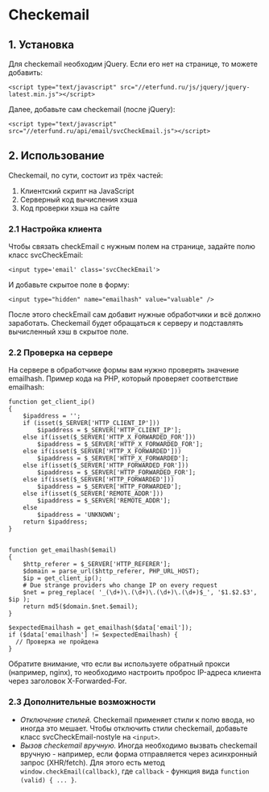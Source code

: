 # Checkemail


## 1. Установка

Для checkemail необходим jQuery. Если его нет на странице, то можете добавить:
```
<script type="text/javascript" src="//eterfund.ru/js/jquery/jquery-latest.min.js"></script>
```

Далее, добавьте сам checkemail (после jQuery):
```
<script type="text/javascript" src="//eterfund.ru/api/email/svcCheckEmail.js"></script>
```

## 2. Использование

Checkemail, по сути, состоит из трёх частей:
1. Клиентский скрипт на JavaScript
2. Серверный код вычисления хэша
3. Код проверки хэша на сайте

### 2.1 Настройка клиента

Чтобы связать checkEmail с нужным полем на странице, задайте полю
класс svcCheckEmail:
```
<input type='email' class='svcCheckEmail'>
```

И добавьте скрытое поле в форму:
```
<input type="hidden" name="emailhash" value="valuable" />
```

После этого checkEmail сам добавит нужные обработчики и всё должно заработать.
Checkemail будет обращаться к серверу и подставлять вычисленный хэш в скрытое поле.

### 2.2 Проверка на сервере

На сервере в обработчике формы вам нужно проверять значение emailhash.
Пример кода на PHP, который проверяет соответствие emailhash:
```
function get_client_ip()
{
    $ipaddress = '';
    if (isset($_SERVER['HTTP_CLIENT_IP']))
        $ipaddress = $_SERVER['HTTP_CLIENT_IP'];
    else if(isset($_SERVER['HTTP_X_FORWARDED_FOR']))
        $ipaddress = $_SERVER['HTTP_X_FORWARDED_FOR'];
    else if(isset($_SERVER['HTTP_X_FORWARDED']))
        $ipaddress = $_SERVER['HTTP_X_FORWARDED'];
    else if(isset($_SERVER['HTTP_FORWARDED_FOR']))
        $ipaddress = $_SERVER['HTTP_FORWARDED_FOR'];
    else if(isset($_SERVER['HTTP_FORWARDED']))
        $ipaddress = $_SERVER['HTTP_FORWARDED'];
    else if(isset($_SERVER['REMOTE_ADDR']))
        $ipaddress = $_SERVER['REMOTE_ADDR'];
    else
        $ipaddress = 'UNKNOWN';
    return $ipaddress;
}
  
  
function get_emailhash($email)
{
    $http_referer = $_SERVER['HTTP_REFERER'];
    $domain = parse_url($http_referer, PHP_URL_HOST);
    $ip = get_client_ip();
    # Due strange providers who change IP on every request
    $net = preg_replace( '_(\d+)\.(\d+)\.(\d+)\.(\d+)$_', '$1.$2.$3', $ip );
    return md5($domain.$net.$email);
}

$expectedEmailhash = get_emailhash($data['email']);
if ($data['emailhash'] != $expectedEmailhash) {
  // Проверка не пройдена
}
```

Обратите внимание, что если вы используете обратный прокси (например, nginx), то
необходимо настроить проброс IP-адреса клиента через заголовок X-Forwarded-For.

### 2.3 Дополнительные возможности

- *Отключение стилей.* Checkemail применяет стили к полю ввода, но иногда это мешает.
Чтобы отключить стили checkemail, добавьте класс svcCheckEmail-nostyle на `<input>`.
- *Вызов checkemail вручную.* Иногда необходимо вызвать checkemail вручную - например,
если форма отправляется через асинхронный запрос (XHR/fetch). Для этого есть метод
`window.checkEmail(callback)`, где `callback` - функция вида `function (valid) { ... }`.
